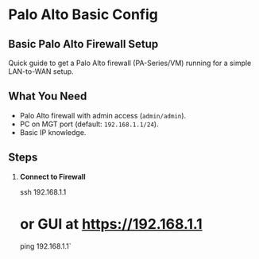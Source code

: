# Palo Alto Basic Config

## Basic Palo Alto Firewall Setup
Quick guide to get a Palo Alto firewall (PA-Series/VM) running for a simple LAN-to-WAN setup.

## What You Need
- Palo Alto firewall with admin access (`admin/admin`).
- PC on MGT port (default: `192.168.1.1/24`).
- Basic IP knowledge.

## Steps
1. **Connect to Firewall**
   
   ssh 192.168.1.1
   # or GUI at https://192.168.1.1
   ping 192.168.1.1`
